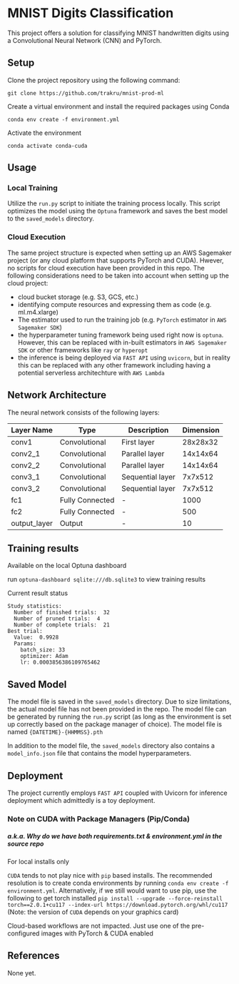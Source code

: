 # MNIST Digits Classification

This project offers a solution for classifying MNIST handwritten digits using a Convolutional Neural Network (CNN) and PyTorch.

## Setup

Clone the project repository using the following command:

```
git clone https://github.com/trakru/mnist-prod-ml

```

Create a virtual environment and install the required packages using Conda

```
conda env create -f environment.yml
```

Activate the environment

```
conda activate conda-cuda
```

## Usage
### Local Training

Utilize the `run.py` script to initiate the training process locally. This script optimizes the model using the `Optuna` framework and saves the best model to the `saved_models` directory.

### Cloud Execution
The same project structure is expected when setting up an AWS Sagemaker project (or any cloud platform that supports PyTorch and CUDA). Hwever, no scripts for cloud execution have been provided in this repo. The following considerations need to be taken into account when setting up the cloud project:

- cloud bucket storage (e.g. S3, GCS, etc.)
- identifying compute resources and expressing them as code (e.g. ml.m4.xlarge)
- The estimator used to run the training job (e.g. `PyTorch` estimator in `AWS Sagemaker SDK`)
- the hyperparameter tuning framework being used right now is `optuna`. However, this can be replaced with in-built estimators in `AWS Sagemaker SDK` or other frameworks like `ray` or `hyperopt`
- the inference is being deployed via `FAST API` using `uvicorn`, but in reality this can be replaced with any other framework including having a potential serverless architechture with `AWS Lambda`

## Network Architecture

The neural network consists of the following layers:

| Layer Name   | Type           | Description               | Dimension     |
|--------------|----------------|---------------------------|---------------|
| conv1        | Convolutional  | First layer               | 28x28x32      |
| conv2_1      | Convolutional  | Parallel layer            | 14x14x64      |
| conv2_2      | Convolutional  | Parallel layer            | 14x14x64      |
| conv3_1      | Convolutional  | Sequential layer          | 7x7x512       |
| conv3_2      | Convolutional  | Sequential layer          | 7x7x512       |
| fc1          | Fully Connected| -                         | 1000          |
| fc2          | Fully Connected| -                         | 500           |
| output_layer | Output         | -                         | 10

## Training results

Available on the local Optuna dashboard

run `optuna-dashboard sqlite:///db.sqlite3` to view training results

Current result status
```
Study statistics:
  Number of finished trials:  32
  Number of pruned trials:  4
  Number of complete trials:  21
Best trial:
  Value:  0.9928
  Params:
    batch_size: 33
    optimizer: Adam
    lr: 0.0003856386109765462
```

## Saved Model

The model file is saved in the `saved_models` directory. Due to size limitations, the actual model file has not been provided in the repo. The model file can be generated by running the `run.py` script (as long as the environment is set up correctly based on the package manager of choice). The model file is named `{DATETIME}-{HHMMSS}.pth`

In addition to the model file, the `saved_models` directory also contains a `model_info.json` file that contains the model hyperparameters.

## Deployment

The project currently employs `FAST API` coupled with Uvicorn for inference deployment which admittedly is a toy deployment.

### Note on CUDA with Package Managers (Pip/Conda)
##### a.k.a. Why do we have both requirements.txt & environment.yml in the source repo

For local installs only

`CUDA` tends to not play nice with `pip` based installs. The recommended resolution is to create conda environments by running `conda env create -f environment.yml`. Alternatively, if we still would want to use pip, use the following to get torch installed `pip install --upgrade --force-reinstall torch==2.0.1+cu117 --index-url https://download.pytorch.org/whl/cu117` (Note: the version of `CUDA` depends on your graphics card)

Cloud-based workflows are not impacted. Just use one of the pre-configured images with PyTorch & CUDA enabled

## References
None yet.
